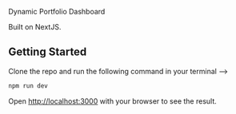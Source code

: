 Dynamic Portfolio Dashboard

Built on NextJS.

## Getting Started

Clone the repo and run the following command in your terminal -->

```bash
npm run dev
```

Open [http://localhost:3000](http://localhost:3000) with your browser to see the result.
